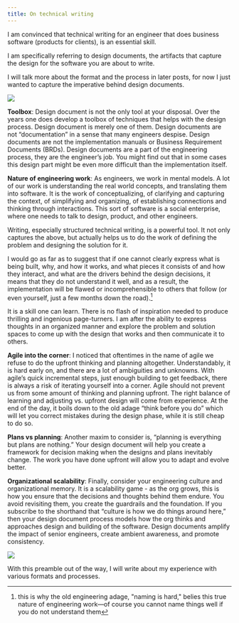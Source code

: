 ```yaml
---
title: On technical writing
---
```


I am convinced that technical writing for an engineer that does business software (products for clients), is an essential skill.

I am specifically referring to design documents, the artifacts that capture the design for the software you are about to write.

I will talk more about the format and the process in later posts, for now I just wanted to capture the imperative behind design documents.

![](/assets/img/typewriter-bath.png)

**Toolbox**: Design document is not the only tool at your disposal. Over the years one does develop a toolbox of techniques that helps with the design process. Design document is merely one of them. Design documents are not “documentation” in a sense that many engineers despise. Design documents are not the implementation manuals or Business Requirement Documents (BRDs). Design documents are a part of the engineering process, they are the engineer’s job. You might find out that in some cases this design part might be even more difficult than the implementation itself.

**Nature of engineering work**: As engineers, we work in mental models. A lot of our work is understanding the real world concepts, and translating them into software. It is the work of conceptualizing, of clarifying and capturing the context, of simplifying and organizing, of establishing connections and thinking through interactions. This sort of software is a social enterprise, where one needs to talk to design, product, and other engineers.

Writing, especially structured technical writing, is a powerful tool. It not only captures the above, but actually helps us to do the work of defining the problem and designing the solution for it.

I would go as far as to suggest that if one cannot clearly express what is being built, why, and how it works, and what pieces it consists of and how they interact, and what are the drivers behind the design decisions, it means that they do not understand it well, and as a result, the implementation will be flawed or incomprehensible to others that follow (or even yourself, just a few months down the road).[^1]

It is a skill one can learn. There is no flash of inspiration needed to produce thrilling and ingenious page-turners. I am after the ability to express thoughts in an organized manner and explore the problem and solution spaces to come up with the design that works and then communicate it to others.

**Agile into the corner**: I noticed that oftentimes in the name of agile we refuse to do the upfront thinking and planning altogether. Understandably, it is hard early on, and there are a lot of ambiguities and unknowns. With agile’s quick incremental steps, just enough building to get feedback, there is always a risk of iterating yourself into a corner. Agile should not prevent us from some amount of thinking and planning upfront. The right balance of learning and adjusting vs. upfront design will come from experience. At the end of the day, it boils down to the old adage “think before you do” which will let you correct mistakes during the design phase, while it is still cheap to do so.

**Plans vs planning**: Another maxim to consider is, “planning is everything but plans are nothing.” Your design document will help you create a framework for decision making when the designs and plans inevitably change. The work you have done upfront will allow you to adapt and evolve better.

**Organizational scalability**: Finally, consider your engineering culture and organizational memory. It is a scalability game - as the org grows, this is how you ensure that the decisions and thoughts behind them endure. You avoid revisiting them, you create the guardrails and the foundation. If you subscribe to the shorthand that “culture is how we do things around here,” then your design document process models how the org thinks and approaches design and building of the software. Design documents amplify the impact of senior engineers, create ambient awareness, and promote consistency.

![](/assets/img/reading-subway.jpg)

With this preamble out of the way, I will write about my experience with various formats and processes.

[^1]: this is why the old engineering adage, "naming is hard," belies this true nature of engineering work—of course you cannot name things well if you do not understand them  
